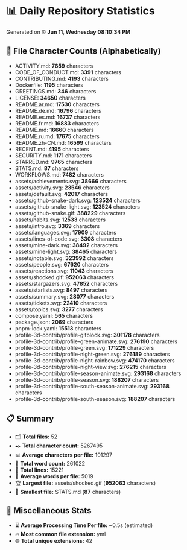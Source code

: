 # 📊 Daily Repository Statistics
Generated on ⏰ **Jun 11, Wednesday 08:10:34 PM**

## 📂 File Character Counts (Alphabetically)
- ACTIVITY.md: **7659** characters
- CODE_OF_CONDUCT.md: **3391** characters
- CONTRIBUTING.md: **4193** characters
- Dockerfile: **1195** characters
- GREETINGS.md: **346** characters
- LICENSE: **34650** characters
- README.ar.md: **17530** characters
- README.de.md: **16796** characters
- README.es.md: **16737** characters
- README.fr.md: **16883** characters
- README.md: **16660** characters
- README.ru.md: **17675** characters
- README.zh-CN.md: **16599** characters
- RECENT.md: **4195** characters
- SECURITY.md: **1171** characters
- STARRED.md: **9765** characters
- STATS.md: **87** characters
- WORKFLOWS.md: **7482** characters
- assets/achievements.svg: **38666** characters
- assets/activity.svg: **23546** characters
- assets/default.svg: **42017** characters
- assets/github-snake-dark.svg: **123524** characters
- assets/github-snake-light.svg: **123524** characters
- assets/github-snake.gif: **388229** characters
- assets/habits.svg: **12533** characters
- assets/intro.svg: **3369** characters
- assets/languages.svg: **17909** characters
- assets/lines-of-code.svg: **3308** characters
- assets/mine-dark.svg: **38492** characters
- assets/mine-light.svg: **38465** characters
- assets/notable.svg: **323992** characters
- assets/people.svg: **67620** characters
- assets/reactions.svg: **11043** characters
- assets/shocked.gif: **952063** characters
- assets/stargazers.svg: **47852** characters
- assets/starlists.svg: **8497** characters
- assets/summary.svg: **28077** characters
- assets/tickets.svg: **22410** characters
- assets/topics.svg: **3277** characters
- compose.yaml: **565** characters
- package.json: **2069** characters
- pnpm-lock.yaml: **15513** characters
- profile-3d-contrib/profile-gitblock.svg: **301178** characters
- profile-3d-contrib/profile-green-animate.svg: **276190** characters
- profile-3d-contrib/profile-green.svg: **171229** characters
- profile-3d-contrib/profile-night-green.svg: **276189** characters
- profile-3d-contrib/profile-night-rainbow.svg: **474170** characters
- profile-3d-contrib/profile-night-view.svg: **276215** characters
- profile-3d-contrib/profile-season-animate.svg: **293168** characters
- profile-3d-contrib/profile-season.svg: **188207** characters
- profile-3d-contrib/profile-south-season-animate.svg: **293168** characters
- profile-3d-contrib/profile-south-season.svg: **188207** characters

## 📋 Summary
- 🗂️ **Total files:** 52
- ✒️ **Total character count:** 5267495
- 📊 **Average characters per file:** 101297
- 📝 **Total word count:** 261022
- 🧾 **Total lines:** 15221
- 📐 **Average words per file:** 5019
- 🏆 **Largest file:** assets/shocked.gif (**952063** characters)
- 🥉 **Smallest file:** STATS.md (**87** characters)

## 🌟 Miscellaneous Stats
- ⌛ **Average Processing Time Per file:** ~0.5s (estimated)
- 🔥 **Most common file extension:** yml
- 🌐 **Total unique extensions:** 42
